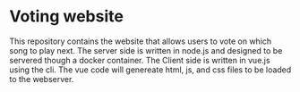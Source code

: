 # Voting website
This repository contains the website that allows users to vote on which song to play next.   The server side is written in node.js and designed to be servered though a docker container.   The Client side is written in vue.js using the cli.  The vue code will genereate html, js, and css files to be loaded to the webserver. 
